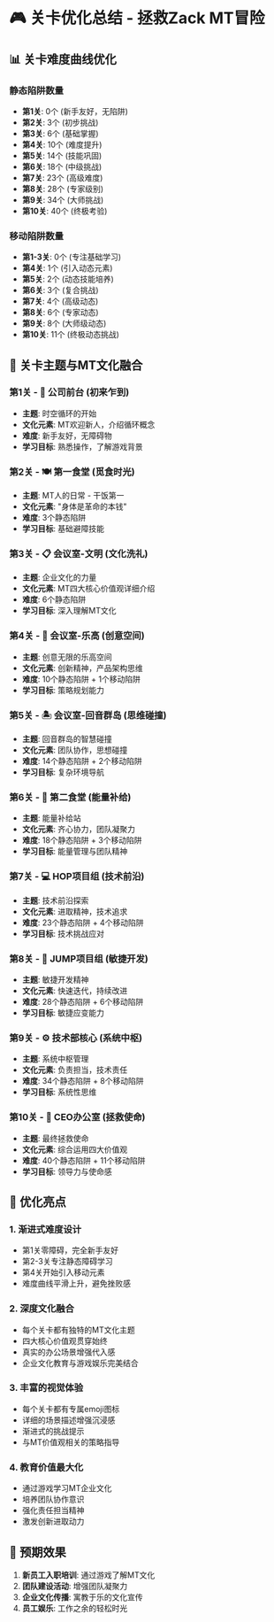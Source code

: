 # 🎮 关卡优化总结 - 拯救Zack MT冒险

## 📊 关卡难度曲线优化

### 静态陷阱数量
- **第1关**: 0个 (新手友好，无陷阱)
- **第2关**: 3个 (初步挑战)
- **第3关**: 6个 (基础掌握)
- **第4关**: 10个 (难度提升)
- **第5关**: 14个 (技能巩固)
- **第6关**: 18个 (中级挑战)
- **第7关**: 23个 (高级难度)
- **第8关**: 28个 (专家级别)
- **第9关**: 34个 (大师挑战)
- **第10关**: 40个 (终极考验)

### 移动陷阱数量
- **第1-3关**: 0个 (专注基础学习)
- **第4关**: 1个 (引入动态元素)
- **第5关**: 2个 (动态技能培养)
- **第6关**: 3个 (复合挑战)
- **第7关**: 4个 (高级动态)
- **第8关**: 6个 (专家动态)
- **第9关**: 8个 (大师级动态)
- **第10关**: 11个 (终极动态挑战)

## 🏢 关卡主题与MT文化融合

### 第1关 - 🏢 公司前台 (初来乍到)
- **主题**: 时空循环的开始
- **文化元素**: MT欢迎新人，介绍循环概念
- **难度**: 新手友好，无障碍物
- **学习目标**: 熟悉操作，了解游戏背景

### 第2关 - 🍽️ 第一食堂 (觅食时光)
- **主题**: MT人的日常 - 干饭第一
- **文化元素**: "身体是革命的本钱"
- **难度**: 3个静态陷阱
- **学习目标**: 基础避障技能

### 第3关 - 📋 会议室-文明 (文化洗礼)
- **主题**: 企业文化的力量
- **文化元素**: MT四大核心价值观详细介绍
- **难度**: 6个静态陷阱
- **学习目标**: 深入理解MT文化

### 第4关 - 🧩 会议室-乐高 (创意空间)
- **主题**: 创意无限的乐高空间
- **文化元素**: 创新精神，产品架构思维
- **难度**: 10个静态陷阱 + 1个移动陷阱
- **学习目标**: 策略规划能力

### 第5关 - 🏝️ 会议室-回音群岛 (思维碰撞)
- **主题**: 回音群岛的智慧碰撞
- **文化元素**: 团队协作，思想碰撞
- **难度**: 14个静态陷阱 + 2个移动陷阱
- **学习目标**: 复杂环境导航

### 第6关 - 🍜 第二食堂 (能量补给)
- **主题**: 能量补给站
- **文化元素**: 齐心协力，团队凝聚力
- **难度**: 18个静态陷阱 + 3个移动陷阱
- **学习目标**: 能量管理与团队精神

### 第7关 - 💻 HOP项目组 (技术前沿)
- **主题**: 技术前沿探索
- **文化元素**: 进取精神，技术追求
- **难度**: 23个静态陷阱 + 4个移动陷阱
- **学习目标**: 技术挑战应对

### 第8关 - 🚀 JUMP项目组 (敏捷开发)
- **主题**: 敏捷开发精神
- **文化元素**: 快速迭代，持续改进
- **难度**: 28个静态陷阱 + 6个移动陷阱
- **学习目标**: 敏捷应变能力

### 第9关 - ⚙️ 技术部核心 (系统中枢)
- **主题**: 系统中枢管理
- **文化元素**: 负责担当，技术责任
- **难度**: 34个静态陷阱 + 8个移动陷阱
- **学习目标**: 系统性思维

### 第10关 - 👑 CEO办公室 (拯救使命)
- **主题**: 最终拯救使命
- **文化元素**: 综合运用四大价值观
- **难度**: 40个静态陷阱 + 11个移动陷阱
- **学习目标**: 领导力与使命感

## 🎯 优化亮点

### 1. 渐进式难度设计
- 第1关零障碍，完全新手友好
- 第2-3关专注静态障碍学习
- 第4关开始引入移动元素
- 难度曲线平滑上升，避免挫败感

### 2. 深度文化融合
- 每个关卡都有独特的MT文化主题
- 四大核心价值观贯穿始终
- 真实的办公场景增强代入感
- 企业文化教育与游戏娱乐完美结合

### 3. 丰富的视觉体验
- 每个关卡都有专属emoji图标
- 详细的场景描述增强沉浸感
- 渐进式的挑战提示
- 与MT价值观相关的策略指导

### 4. 教育价值最大化
- 通过游戏学习MT企业文化
- 培养团队协作意识
- 强化责任担当精神
- 激发创新进取动力

## 🚀 预期效果

1. **新员工入职培训**: 通过游戏了解MT文化
2. **团队建设活动**: 增强团队凝聚力
3. **企业文化传播**: 寓教于乐的文化宣传
4. **员工娱乐**: 工作之余的轻松时光 